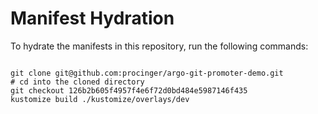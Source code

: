 
# Manifest Hydration

To hydrate the manifests in this repository, run the following commands:

```shell

git clone git@github.com:procinger/argo-git-promoter-demo.git
# cd into the cloned directory
git checkout 126b2b605f4957f4e6f72d0bd484e5987146f435
kustomize build ./kustomize/overlays/dev
```